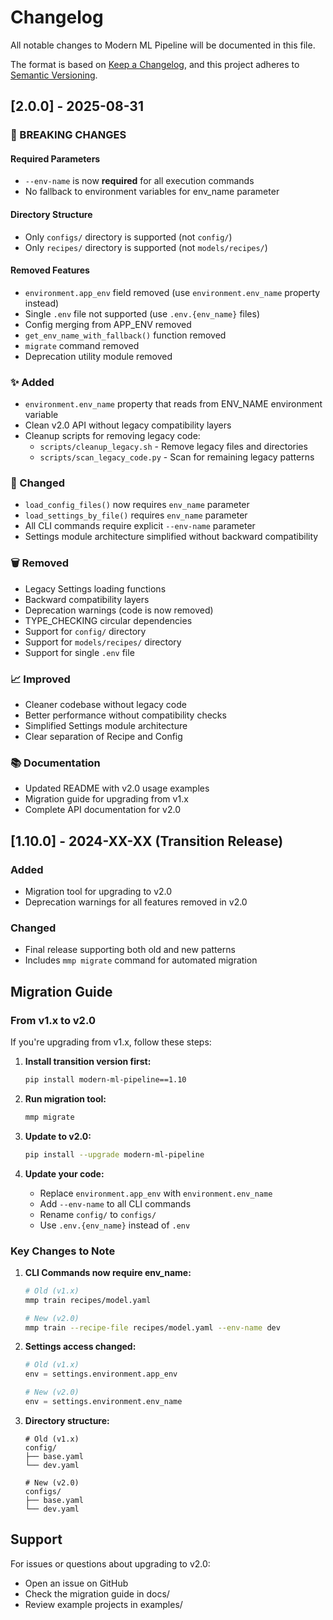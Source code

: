 # Changelog

All notable changes to Modern ML Pipeline will be documented in this file.

The format is based on [Keep a Changelog](https://keepachangelog.com/en/1.0.0/),
and this project adheres to [Semantic Versioning](https://semver.org/spec/v2.0.0.html).

## [2.0.0] - 2025-08-31

### 🚨 BREAKING CHANGES

#### Required Parameters
- `--env-name` is now **required** for all execution commands
- No fallback to environment variables for env_name parameter

#### Directory Structure
- Only `configs/` directory is supported (not `config/`)
- Only `recipes/` directory is supported (not `models/recipes/`)

#### Removed Features
- `environment.app_env` field removed (use `environment.env_name` property instead)
- Single `.env` file not supported (use `.env.{env_name}` files)
- Config merging from APP_ENV removed
- `get_env_name_with_fallback()` function removed
- `migrate` command removed
- Deprecation utility module removed

### ✨ Added
- `environment.env_name` property that reads from ENV_NAME environment variable
- Clean v2.0 API without legacy compatibility layers
- Cleanup scripts for removing legacy code:
  - `scripts/cleanup_legacy.sh` - Remove legacy files and directories
  - `scripts/scan_legacy_code.py` - Scan for remaining legacy patterns

### 🔧 Changed
- `load_config_files()` now requires `env_name` parameter
- `load_settings_by_file()` requires `env_name` parameter  
- All CLI commands require explicit `--env-name` parameter
- Settings module architecture simplified without backward compatibility

### 🗑️ Removed
- Legacy Settings loading functions
- Backward compatibility layers  
- Deprecation warnings (code is now removed)
- TYPE_CHECKING circular dependencies
- Support for `config/` directory
- Support for `models/recipes/` directory
- Support for single `.env` file

### 📈 Improved
- Cleaner codebase without legacy code
- Better performance without compatibility checks
- Simplified Settings module architecture
- Clear separation of Recipe and Config

### 📚 Documentation
- Updated README with v2.0 usage examples
- Migration guide for upgrading from v1.x
- Complete API documentation for v2.0

## [1.10.0] - 2024-XX-XX (Transition Release)

### Added
- Migration tool for upgrading to v2.0
- Deprecation warnings for all features removed in v2.0

### Changed
- Final release supporting both old and new patterns
- Includes `mmp migrate` command for automated migration

## Migration Guide

### From v1.x to v2.0

If you're upgrading from v1.x, follow these steps:

1. **Install transition version first:**
   ```bash
   pip install modern-ml-pipeline==1.10
   ```

2. **Run migration tool:**
   ```bash
   mmp migrate
   ```

3. **Update to v2.0:**
   ```bash
   pip install --upgrade modern-ml-pipeline
   ```

4. **Update your code:**
   - Replace `environment.app_env` with `environment.env_name`
   - Add `--env-name` to all CLI commands
   - Rename `config/` to `configs/`
   - Use `.env.{env_name}` instead of `.env`

### Key Changes to Note

1. **CLI Commands now require env_name:**
   ```bash
   # Old (v1.x)
   mmp train recipes/model.yaml
   
   # New (v2.0)
   mmp train --recipe-file recipes/model.yaml --env-name dev
   ```

2. **Settings access changed:**
   ```python
   # Old (v1.x)
   env = settings.environment.app_env
   
   # New (v2.0)
   env = settings.environment.env_name
   ```

3. **Directory structure:**
   ```
   # Old (v1.x)
   config/
   ├── base.yaml
   └── dev.yaml
   
   # New (v2.0)
   configs/
   ├── base.yaml
   └── dev.yaml
   ```

## Support

For issues or questions about upgrading to v2.0:
- Open an issue on GitHub
- Check the migration guide in docs/
- Review example projects in examples/
